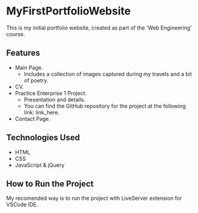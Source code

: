# MyFirstPortfolioWebsite
This is my initial portfolio website, created as part of the 'Web Engineering' course. 

## Features
- Main Page.
    - Includes a collection of images captured during my travels and a bit of poetry.
- CV.
- Practice Enterprise 1 Project.
    - Presentation and details.
    - You can find the GitHub repository for the project at the following link: link_here.
- Contact Page.

## Technologies Used
- HTML
- CSS
- JavaScript & jQuery 

## How to Run the Project
My recomended way is to run the project with LiveServer extension for VSCode IDE.
